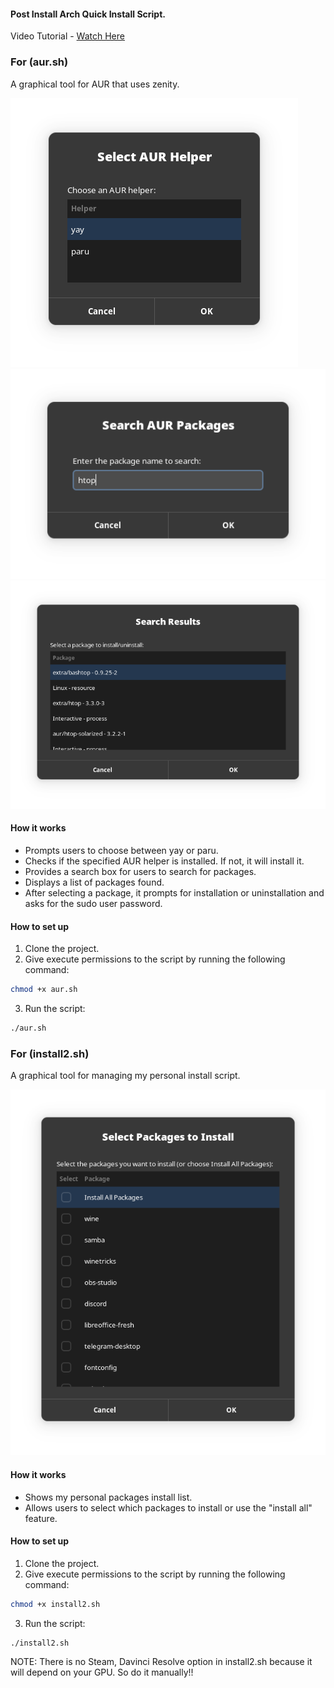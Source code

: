 #### Post Install Arch Quick Install Script.
Video Tutorial - [Watch Here](https://youtu.be/E9W45tBPOus)

### For (aur.sh)

A graphical tool for AUR that uses zenity.

![Screenshot](screenshots/aur1.png)![Screenshot](screenshots/aur2.png)
![Screenshot](screenshots/aur3.png)

#### How it works

- Prompts users to choose between yay or paru.
- Checks if the specified AUR helper is installed. If not, it will install it.
- Provides a search box for users to search for packages.
- Displays a list of packages found.
- After selecting a package, it prompts for installation or uninstallation and asks for the sudo user password.

#### How to set up

1. Clone the project.
2. Give execute permissions to the script by running the following command:
```bash
chmod +x aur.sh
```
3. Run the script:
```bash
./aur.sh
```

### For (install2.sh)

A graphical tool for managing my personal install script.

![Screenshot](screenshots/install2.png)

#### How it works

- Shows my personal packages install list.
- Allows users to select which packages to install or use the "install all" feature.

#### How to set up

1. Clone the project.
2. Give execute permissions to the script by running the following command:
```bash
chmod +x install2.sh
```
3. Run the script:
```bash
./install2.sh
```

NOTE: There is no Steam, Davinci Resolve option in install2.sh because it will depend on your GPU. So do it manually!! 


